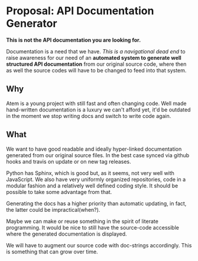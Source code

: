 # Proposal: API Documentation Generator

**This is not the API documentation you are looking for.**

Documentation is a need that we have. *This is a navigational dead end* to raise
awareness for our need of an **automated system to generate well structured API documentation**
from our original source code, where then as well the source codes will have to be changed to feed
into that system.

## Why

Atem is a young project with still fast and often changing code. Well made
hand-written documentation is a luxury we can't afford yet, it'd be outdated
in the moment we stop writing docs and switch to write code again.

## What

We want to have good readable and ideally hyper-linked documentation
generated from our original source files. In the best case synced via github
hooks and travis on update or on new tag releases.

Python has Sphinx, which is good but, as it seems, not very well with JavaScript.
We also have very uniformly organized repositories, code in a modular fashion
and a relatively well defined coding style. It should be possible to take
some advantage from that.

Generating the docs has a higher priority than automatic updating, in fact,
the latter could be impractical(when?).

Maybe we can make or reuse something in the spirit of literate programming.
It would be nice to still have the source-code accessible where the generated
documentation is displayed.

We will have to augment our source code with doc-strings accordingly. This
is something that can grow over time.
